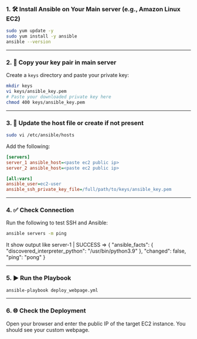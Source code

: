 ### 1. 🛠️ Install Ansible on Your Main server (e.g., Amazon Linux EC2)

```bash
sudo yum update -y
sudo yum install -y ansible
ansible --version
```

---

### 2. 🔑 Copy your key pair in main server
Create a `keys` directory and paste your private key:

```bash
mkdir keys
vi keys/ansible_key.pem
# Paste your downloaded private key here
chmod 400 keys/ansible_key.pem
```

---

### 3. 🧾 Update the host file or create if not present

```bash
sudo vi /etc/ansible/hosts
```

Add the following:

```ini
[servers]
server_1 ansible_host=<paste ec2 public ip>
server_2 ansible_host=<paste ec2 public ip>

[all:vars]
ansible_user=ec2-user
ansible_ssh_private_key_file=/full/path/to/keys/ansible_key.pem
```

---

### 4. ✅ Check Connection

Run the following to test SSH and Ansible:

```bash
ansible servers -m ping
```
It show output like
server-1 | SUCCESS => {
    "ansible_facts": {
        "discovered_interpreter_python": "/usr/bin/python3.9"
    },
    "changed": false,
    "ping": "pong"
}

---


### 5. ▶️ Run the Playbook

```bash
ansible-playbook deploy_webpage.yml
```

---

### 6. 🌐 Check the Deployment

Open your browser and enter the public IP of the target EC2 instance. You should see your custom webpage.
